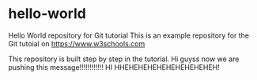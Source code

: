 # hello-world
Hello World repository for Git tutorial
This is an example repository for the Git tutoial on https://www.w3schools.com

This repository is built step by step in the tutorial.
Hi guyss now we are pushing this message!!!!!!!!!!!!
HI HHEHEHEHEHEHEHEHEHEHEH!